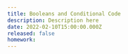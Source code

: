 ```yaml
---
title: Booleans and Conditional Code
description: Description here
date: 2022-02-10T15:00:00.000Z
released: false
homework: 
---
```


<home-work :home-work="homework">
</home-work>
